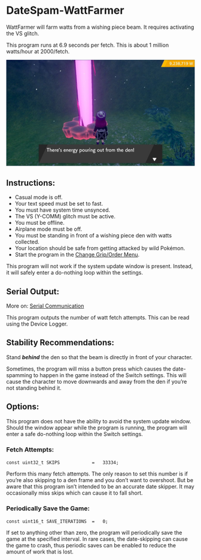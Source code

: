 # DateSpam-WattFarmer

WattFarmer will farm watts from a wishing piece beam. It requires activating the VS glitch.

This program runs at 6.9 seconds per fetch. This is about 1 million watts/hour at 2000/fetch.

<img src="images/DateSpam-WattFarmer.png" width="800">

## Instructions:
- Casual mode is off.
- Your text speed must be set to fast.
- You must have system time unsynced.
- The VS (Y-COMM) glitch must be active.
- You must be offline.
- Airplane mode must be off.
- You must be standing in front of a wishing piece den with watts collected.
- Your location should be safe from getting attacked by wild Pokémon.
-	Start the program in the [Change Grip/Order Menu](../Appendix/ChangeGripOrderMenu.md).

This program will not work if the system update window is present. Instead, it will safely enter a do-nothing loop within the settings.

## Serial Output:

More on: [Serial Communication](../SerialCommunication.md)

This program outputs the number of watt fetch attempts. This can be read using the Device Logger.

## Stability Recommendations:

Stand ***behind*** the den so that the beam is directly in front of your character.

Sometimes, the program will miss a button press which causes the date-spamming to happen in the game instead of the Switch settings. This will cause the character to move downwards and away from the den if you’re not standing behind it.

## Options:
This program does not have the ability to avoid the system update window. Should the window appear while the program is running, the program will enter a safe do-nothing loop within the Switch settings.

### Fetch Attempts:
```
const uint32_t SKIPS            =   33334;
```
Perform this many fetch attempts. The only reason to set this number is if you’re also skipping to a den frame and you don’t want to overshoot. But be aware that this program isn’t intended to be an accurate date skipper. It may occasionally miss skips which can cause it to fall short.


### Periodically Save the Game:
```
const uint16_t SAVE_ITERATIONS  =   0;
```
If set to anything other than zero, the program will periodically save the game at the specified interval. In rare cases, the date-skipping can cause the game to crash, thus periodic saves can be enabled to reduce the amount of work that is lost.



